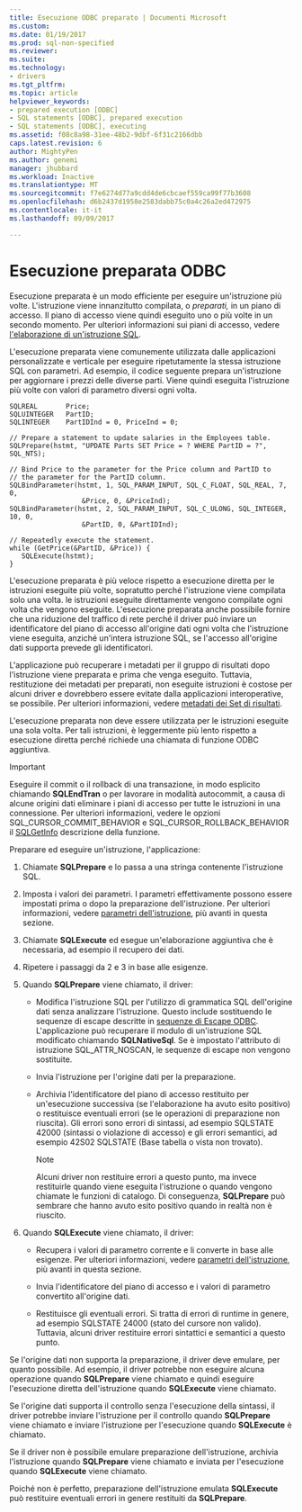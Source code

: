 ```yaml
---
title: Esecuzione ODBC preparato | Documenti Microsoft
ms.custom: 
ms.date: 01/19/2017
ms.prod: sql-non-specified
ms.reviewer: 
ms.suite: 
ms.technology:
- drivers
ms.tgt_pltfrm: 
ms.topic: article
helpviewer_keywords:
- prepared execution [ODBC]
- SQL statements [ODBC], prepared execution
- SQL statements [ODBC], executing
ms.assetid: f08c8a98-31ee-48b2-9dbf-6f31c2166dbb
caps.latest.revision: 6
author: MightyPen
ms.author: genemi
manager: jhubbard
ms.workload: Inactive
ms.translationtype: MT
ms.sourcegitcommit: f7e6274d77a9cdd4de6cbcaef559ca99f77b3608
ms.openlocfilehash: d6b2437d1958e2583dabb75c0a4c26a2ed472975
ms.contentlocale: it-it
ms.lasthandoff: 09/09/2017

---
```

# <a name="prepared-execution-odbc"></a>Esecuzione preparata ODBC
Esecuzione preparata è un modo efficiente per eseguire un'istruzione più volte. L'istruzione viene innanzitutto compilata, o *preparati,* in un piano di accesso. Il piano di accesso viene quindi eseguito uno o più volte in un secondo momento. Per ulteriori informazioni sui piani di accesso, vedere [l'elaborazione di un'istruzione SQL](../../../odbc/reference/processing-a-sql-statement.md).  
  
 L'esecuzione preparata viene comunemente utilizzata dalle applicazioni personalizzate e verticale per eseguire ripetutamente la stessa istruzione SQL con parametri. Ad esempio, il codice seguente prepara un'istruzione per aggiornare i prezzi delle diverse parti. Viene quindi eseguita l'istruzione più volte con valori di parametro diversi ogni volta.  
  
```  
SQLREAL       Price;  
SQLUINTEGER   PartID;  
SQLINTEGER    PartIDInd = 0, PriceInd = 0;  
  
// Prepare a statement to update salaries in the Employees table.  
SQLPrepare(hstmt, "UPDATE Parts SET Price = ? WHERE PartID = ?", SQL_NTS);  
  
// Bind Price to the parameter for the Price column and PartID to  
// the parameter for the PartID column.  
SQLBindParameter(hstmt, 1, SQL_PARAM_INPUT, SQL_C_FLOAT, SQL_REAL, 7, 0,  
                  &Price, 0, &PriceInd);  
SQLBindParameter(hstmt, 2, SQL_PARAM_INPUT, SQL_C_ULONG, SQL_INTEGER, 10, 0,  
                  &PartID, 0, &PartIDInd);  
  
// Repeatedly execute the statement.  
while (GetPrice(&PartID, &Price)) {  
   SQLExecute(hstmt);  
}  
```  
  
 L'esecuzione preparata è più veloce rispetto a esecuzione diretta per le istruzioni eseguite più volte, sopratutto perché l'istruzione viene compilata solo una volta. le istruzioni eseguite direttamente vengono compilate ogni volta che vengono eseguite. L'esecuzione preparata anche possibile fornire che una riduzione del traffico di rete perché il driver può inviare un identificatore del piano di accesso all'origine dati ogni volta che l'istruzione viene eseguita, anziché un'intera istruzione SQL, se l'accesso all'origine dati supporta prevede gli identificatori.  
  
 L'applicazione può recuperare i metadati per il gruppo di risultati dopo l'istruzione viene preparata e prima che venga eseguito. Tuttavia, restituzione dei metadati per preparati, non eseguite istruzioni è costose per alcuni driver e dovrebbero essere evitate dalla applicazioni interoperative, se possibile. Per ulteriori informazioni, vedere [metadati dei Set di risultati](../../../odbc/reference/develop-app/result-set-metadata.md).  
  
 L'esecuzione preparata non deve essere utilizzata per le istruzioni eseguite una sola volta. Per tali istruzioni, è leggermente più lento rispetto a esecuzione diretta perché richiede una chiamata di funzione ODBC aggiuntiva.  
  
> [!IMPORTANT]  
>  Eseguire il commit o il rollback di una transazione, in modo esplicito chiamando **SQLEndTran** o per lavorare in modalità autocommit, a causa di alcune origini dati eliminare i piani di accesso per tutte le istruzioni in una connessione. Per ulteriori informazioni, vedere le opzioni SQL_CURSOR_COMMIT_BEHAVIOR e SQL_CURSOR_ROLLBACK_BEHAVIOR il [SQLGetInfo](../../../odbc/reference/syntax/sqlgetinfo-function.md) descrizione della funzione.  
  
 Preparare ed eseguire un'istruzione, l'applicazione:  
  
1.  Chiamate **SQLPrepare** e lo passa a una stringa contenente l'istruzione SQL.  
  
2.  Imposta i valori dei parametri. I parametri effettivamente possono essere impostati prima o dopo la preparazione dell'istruzione. Per ulteriori informazioni, vedere [parametri dell'istruzione](../../../odbc/reference/develop-app/statement-parameters.md), più avanti in questa sezione.  
  
3.  Chiamate **SQLExecute** ed esegue un'elaborazione aggiuntiva che è necessaria, ad esempio il recupero dei dati.  
  
4.  Ripetere i passaggi da 2 e 3 in base alle esigenze.  
  
5.  Quando **SQLPrepare** viene chiamato, il driver:  
  
    -   Modifica l'istruzione SQL per l'utilizzo di grammatica SQL dell'origine dati senza analizzare l'istruzione. Questo include sostituendo le sequenze di escape descritte in [sequenze di Escape ODBC](../../../odbc/reference/develop-app/escape-sequences-in-odbc.md). L'applicazione può recuperare il modulo di un'istruzione SQL modificato chiamando **SQLNativeSql**. Se è impostato l'attributo di istruzione SQL_ATTR_NOSCAN, le sequenze di escape non vengono sostituite.  
  
    -   Invia l'istruzione per l'origine dati per la preparazione.  
  
    -   Archivia l'identificatore del piano di accesso restituito per un'esecuzione successiva (se l'elaborazione ha avuto esito positivo) o restituisce eventuali errori (se le operazioni di preparazione non riuscita). Gli errori sono errori di sintassi, ad esempio SQLSTATE 42000 (sintassi o violazione di accesso) e gli errori semantici, ad esempio 42S02 SQLSTATE (Base tabella o vista non trovato).  
  
        > [!NOTE]  
        >  Alcuni driver non restituire errori a questo punto, ma invece restituirle quando viene eseguita l'istruzione o quando vengono chiamate le funzioni di catalogo. Di conseguenza, **SQLPrepare** può sembrare che hanno avuto esito positivo quando in realtà non è riuscito.  
  
6.  Quando **SQLExecute** viene chiamato, il driver:  
  
    -   Recupera i valori di parametro corrente e li converte in base alle esigenze. Per ulteriori informazioni, vedere [parametri dell'istruzione](../../../odbc/reference/develop-app/statement-parameters.md), più avanti in questa sezione.  
  
    -   Invia l'identificatore del piano di accesso e i valori di parametro convertito all'origine dati.  
  
    -   Restituisce gli eventuali errori. Si tratta di errori di runtime in genere, ad esempio SQLSTATE 24000 (stato del cursore non valido). Tuttavia, alcuni driver restituire errori sintattici e semantici a questo punto.  
  
 Se l'origine dati non supporta la preparazione, il driver deve emulare, per quanto possibile. Ad esempio, il driver potrebbe non eseguire alcuna operazione quando **SQLPrepare** viene chiamato e quindi eseguire l'esecuzione diretta dell'istruzione quando **SQLExecute** viene chiamato.  
  
 Se l'origine dati supporta il controllo senza l'esecuzione della sintassi, il driver potrebbe inviare l'istruzione per il controllo quando **SQLPrepare** viene chiamato e inviare l'istruzione per l'esecuzione quando **SQLExecute** è chiamato.  
  
 Se il driver non è possibile emulare preparazione dell'istruzione, archivia l'istruzione quando **SQLPrepare** viene chiamato e inviata per l'esecuzione quando **SQLExecute** viene chiamato.  
  
 Poiché non è perfetto, preparazione dell'istruzione emulata **SQLExecute** può restituire eventuali errori in genere restituiti da **SQLPrepare**.

